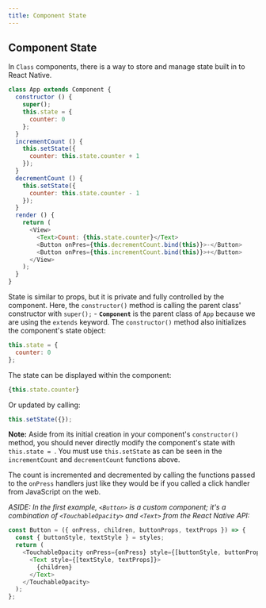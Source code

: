 ```yaml
---
title: Component State
---
```

## Component State

In `Class` components, there is a way to store and manage state built in to React Native.

```javascript
class App extends Component {
  constructor () {
    super();
    this.state = {
      counter: 0
    };
  }
  incrementCount () {
    this.setState({
      counter: this.state.counter + 1
    });
  }
  decrementCount () {
    this.setState({
      counter: this.state.counter - 1
    });
  }
  render () {
    return (
      <View>
        <Text>Count: {this.state.counter}</Text>
        <Button onPres={this.decrementCount.bind(this)}>-</Button>
        <Button onPres={this.incrementCount.bind(this)}>+</Button>
      </View>
    );
  }
}
```

State is similar to props, but it is private and fully controlled by the component. Here, the `constructor()` method is calling the parent class' constructor with `super();` - **`Component`** is the parent class of `App` because we are using the `extends` keyword. The `constructor()` method also initializes the component's state object:

```js
this.state = {
  counter: 0
};
```

The state can be displayed within the component:

```js
{this.state.counter}
```

Or updated by calling:

```js
this.setState({});
```

**Note:** Aside from its initial creation in your component's `constructor()` method, you should never directly modify the component's state with `this.state = `. You must use `this.setState` as can be seen in the `incrementCount` and `decrementCount` functions above.

The count is incremented and decremented by calling the functions passed to the `onPress` handlers just like they would be if you called a click handler from JavaScript on the web.

*ASIDE: In the first example, `<Button>` is a custom component; it's a combination of `<TouchableOpacity>` and `<Text>` from the React Native API:*

```js
const Button = ({ onPress, children, buttonProps, textProps }) => {
  const { buttonStyle, textStyle } = styles;
  return (
    <TouchableOpacity onPress={onPress} style={[buttonStyle, buttonProps]}>
      <Text style={[textStyle, textProps]}>
        {children}
      </Text>
    </TouchableOpacity>
  );
};
```
